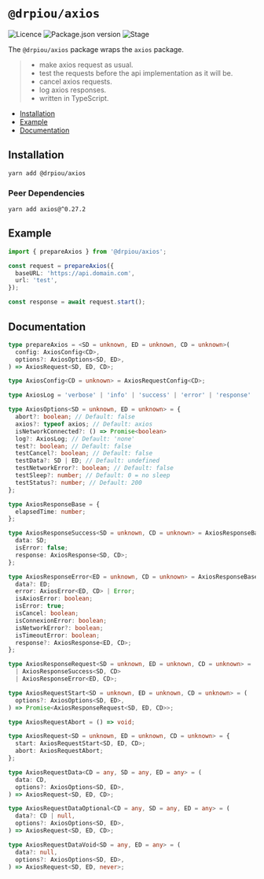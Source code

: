 # `@drpiou/axios`

![Licence](https://img.shields.io/github/license/drpiou/axios)
![Package.json version](https://img.shields.io/github/package-json/v/drpiou/axios)
![Stage](https://img.shields.io/badge/stage-experimental-important)

The `@drpiou/axios` package wraps the `axios` package.

> - make axios request as usual.
> - test the requests before the api implementation as it will be.
> - cancel axios requests.
> - log axios responses.
> - written in TypeScript.

<!--ts-->

- [Installation](#installation)
- [Example](#example)
- [Documentation](#documentation)

<!--te-->

## Installation

```shell
yarn add @drpiou/axios
```

### Peer Dependencies

```shell
yarn add axios@^0.27.2
```

## Example

```typescript
import { prepareAxios } from '@drpiou/axios';

const request = prepareAxios({
  baseURL: 'https://api.domain.com',
  url: 'test',
});

const response = await request.start();
```

## Documentation

```typescript
type prepareAxios = <SD = unknown, ED = unknown, CD = unknown>(
  config: AxiosConfig<CD>,
  options?: AxiosOptions<SD, ED>,
) => AxiosRequest<SD, ED, CD>;

type AxiosConfig<CD = unknown> = AxiosRequestConfig<CD>;

type AxiosLog = 'verbose' | 'info' | 'success' | 'error' | 'response' | 'none';

type AxiosOptions<SD = unknown, ED = unknown> = {
  abort?: boolean; // Default: false
  axios?: typeof axios; // Default: axios
  isNetworkConnected?: () => Promise<boolean>
  log?: AxiosLog; // Default: 'none'
  test?: boolean; // Default: false
  testCancel?: boolean; // Default: false
  testData?: SD | ED; // Default: undefined
  testNetworkError?: boolean; // Default: false
  testSleep?: number; // Default: 0 = no sleep
  testStatus?: number; // Default: 200
};

type AxiosResponseBase = {
  elapsedTime: number;
};

type AxiosResponseSuccess<SD = unknown, CD = unknown> = AxiosResponseBase & {
  data: SD;
  isError: false;
  response: AxiosResponse<SD, CD>;
};

type AxiosResponseError<ED = unknown, CD = unknown> = AxiosResponseBase & {
  data?: ED;
  error: AxiosError<ED, CD> | Error;
  isAxiosError: boolean;
  isError: true;
  isCancel: boolean;
  isConnexionError: boolean;
  isNetworkError?: boolean;
  isTimeoutError: boolean;
  response?: AxiosResponse<ED, CD>;
};

type AxiosResponseRequest<SD = unknown, ED = unknown, CD = unknown> =
  | AxiosResponseSuccess<SD, CD>
  | AxiosResponseError<ED, CD>;

type AxiosRequestStart<SD = unknown, ED = unknown, CD = unknown> = (
  options?: AxiosOptions<SD, ED>,
) => Promise<AxiosResponseRequest<SD, ED, CD>>;

type AxiosRequestAbort = () => void;

type AxiosRequest<SD = unknown, ED = unknown, CD = unknown> = {
  start: AxiosRequestStart<SD, ED, CD>;
  abort: AxiosRequestAbort;
};

type AxiosRequestData<CD = any, SD = any, ED = any> = (
  data: CD,
  options?: AxiosOptions<SD, ED>,
) => AxiosRequest<SD, ED, CD>;

type AxiosRequestDataOptional<CD = any, SD = any, ED = any> = (
  data?: CD | null,
  options?: AxiosOptions<SD, ED>,
) => AxiosRequest<SD, ED, CD>;

type AxiosRequestDataVoid<SD = any, ED = any> = (
  data?: null,
  options?: AxiosOptions<SD, ED>,
) => AxiosRequest<SD, ED, never>;
```
